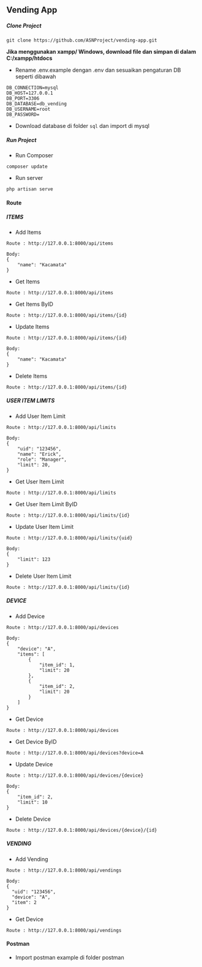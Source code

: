 ## Vending App

##### Clone Project
```
git clone https://github.com/ASNProject/vending-app.git
```
<b > Jika menggunakan xampp/ Windows, download file dan simpan di dalam C:/xampp/htdocs</b>

- Rename .env.example dengan .env dan sesuaikan pengaturan DB seperti dibawah
```
DB_CONNECTION=mysql
DB_HOST=127.0.0.1
DB_PORT=3306
DB_DATABASE=db_vending
DB_USERNAME=root
DB_PASSWORD=
```

- Download database di folder ```sql``` dan import di mysql

##### Run Project
- Run Composer
```
composer update
```

- Run server
```
php artisan serve
```

#### Route
##### ITEMS
- Add Items
```
Route : http://127.0.0.1:8000/api/items

Body: 
{
    "name": "Kacamata"
}
```
- Get Items
```
Route : http://127.0.0.1:8000/api/items
```
- Get Items ByID
```
Route : http://127.0.0.1:8000/api/items/{id}
```
- Update Items
```
Route : http://127.0.0.1:8000/api/items/{id}

Body: 
{
    "name": "Kacamata"
}
```
- Delete Items
```
Route : http://127.0.0.1:8000/api/items/{id}
```

##### USER ITEM LIMITS
- Add User Item Limit
```
Route : http://127.0.0.1:8000/api/limits

Body: 
{
    "uid": "123456",
    "name": "Erick",
    "role": "Manager",
    "limit": 20,
}
```
- Get User Item Limit
```
Route : http://127.0.0.1:8000/api/limits
```
- Get User Item Limit ByID
```
Route : http://127.0.0.1:8000/api/limits/{id}
```
- Update User Item Limit
```
Route : http://127.0.0.1:8000/api/limits/{uid}

Body: 
{
    "limit": 123
}
```
- Delete User Item Limit
```
Route : http://127.0.0.1:8000/api/limits/{id}
```

##### DEVICE
- Add Device
```
Route : http://127.0.0.1:8000/api/devices

Body: 
{
    "device": "A",
    "items": [
        {
            "item_id": 1,
            "limit": 20
        },
        {
            "item_id": 2,
            "limit": 20
        }
    ]
}
```
- Get Device
```
Route : http://127.0.0.1:8000/api/devices
```
- Get Device ByID
```
Route : http://127.0.0.1:8000/api/devices?device=A
```
- Update Device
```
Route : http://127.0.0.1:8000/api/devices/{device}

Body: 
{
    "item_id": 2,
    "limit": 10
}
```
- Delete Device
```
Route : http://127.0.0.1:8000/api/devices/{device}/{id}
```

##### VENDING
- Add Vending
```
Route : http://127.0.0.1:8000/api/vendings

Body: 
{
  "uid": "123456",
  "device": "A",
  "item": 2
}
```
- Get Device
```
Route : http://127.0.0.1:8000/api/vendings
```

#### Postman
- Import postman example di folder postman